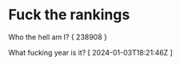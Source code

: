 # Fuck the rankings

Who the hell am I?
{ 238908 }

What fucking year is it?
[ 2024-01-03T18:21:46Z ]
